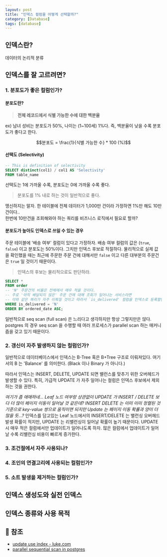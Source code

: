 ```yaml
---
layout: post
title: "인덱스 컬럼을 어떻게 선택할까?"
category: [Database]
tags: [database]
---
```


## 인덱스란?
데이터의 논리적 분류

## 인덱스를 잘 고르려면?
### 1. 분포도가 좋은 컬럼인가?
#### 분포도란?
> **전체 레코드에서 식별 가능한 수에 대한 백분율**

ex) 남녀 성비는 분포도가 50%, 나이는 (1~100세) 1%다.
즉, 백분율이 낮을 수록 분포도가 좋다고 한다.

$$분포도 = \frac{1}{식별 가능한 수} * 100  (%)$$

#### 선택도 (Selectivity)
```sql
-- This is definition of selectivity
SELECT distinct(col1) / col1 AS 'Selectivity'
FROM table_name
```
선택도는 1에 가까울 수록, 분포도는 0에 가까울 수록 좋다.

> 분포도를 1% 내로 하는 것이 일반적으로 좋다.

맹신하지는 말자. 한 테이블에 전체 데이터가 1,000만 건이라 가정하면 1%만 해도 10만건이다.. \
한번에 10만건을 조회해와야 하는 쿼리를 비즈니스 로직에서 필요로 할까?

#### 분포도가 높아도 인덱스로 쓰일 수 있는 경우
주문 테이블에 '배송 여부' 컬럼이 있다고 가정하자.
배송 여부 컬럼의 값은 (`true`, `false`) 이고 분포도는 50%이다.
그치만 인덱스 후보로 적절하다.
물리적으로 실제 값을 확인했을 때는 최근에 주문한 주문 건에 대해서만 `false` 이고 다른 대부분의 주문건은 `true` 일 것이기 때문이다.

> 인덱스의 후보는 물리적으로도 판단하라.

```sql
SELECT *
FROM order
-- 'N' 주문건의 비율은 전체에서 매우 적을 것이다.
-- 주로 '아직 배달되지 않은' 주문 건에 대해 조회가 일어나는 서비스라면
-- 이와 같은 쿼리가 자주 이뤄질 것이고 따라서 `is_delivered' 컬럼을 인덱스로 등록할만하다.
WHERE is_delivered = 'N'
ORDER BY ordered_date ASC;
```

일반적으로 seq scan (full scan) 은 느리다고 생각하지만 항상 그렇지만은 않다. \
postgres 의 경우 seq scan 을 수행할 때 여러 프로세스가 parallel scan 하는 매커니즘을 갖고 있기 때문이다.

### 2. 갱신이 자주 발생하지 않는 컬럼인가?
일반적으로 데이터베이스에서 인덱스는 B-Tree 혹은 B+Tree 구조로 이뤄져있다.
여기서의 B 는 'Balance' 를 의미한다. (Black 이나 Binary 가 아니다.)

따라서 인덱스는 INSERT, DELETE, UPDATE 되면 밸런스를 맞추기 위한 오버헤드가 발생할 수 있다.
특히, 가급적 UPDATE 가 자주 일어나는 컬럼은 인덱스 후보에서 제외하는 것을 권한다.

_여기가 좀 애매하네... Leaf 노드 여부랑 상관없이 UPDATE 가 INSERT / DELETE 보다 더 많이 페이지 이동이 일어날 것 같은데? INSERT DELETE 는 이미 이미 정렬된 것 기준으로 key-value 쌍으로 움직이면 되지만 Update 는 페이지 이동 확률과 양이 더 많을 듯...?_
인덱스를 담고있는 Leaf 노드에서의 INSERT/DELETE 는 밸런싱 오버헤드 발생 확률이 적지만, UPDATE 는 리밸런싱이 일어날 확률이 높기 때문이다.
UPDATE 시 매우 적은 컬럼에서만 업데이트가 일어나도록 하자. 많은 컬럼에서 업데이트가 일어날 수록 리밸런싱 비용이 빠르게 증가한다.


### 3. 조건절에서 자주 사용되나?

### 4. 조인의 연결고리에 사용되는 컬럼인가?

### 5. 소트 발생을 제거하는 컬럼인가?

## 인덱스 생성도와 실전 인덱스

## 인덱스 종류와 사용 목적


## 🔗 참조
- [update use index - luke.com](https://use-the-index-luke.com/sql/dml/update)
- [parallel sequential scan in postgres](https://postgrespro.com/blog/pgsql/5969403)
